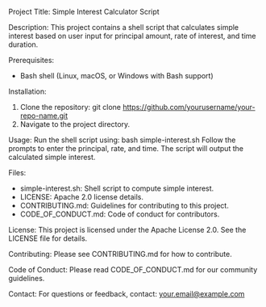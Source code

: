 Project Title: Simple Interest Calculator Script

Description:
This project contains a shell script that calculates simple interest based on user input for principal amount, rate of interest, and time duration.

Prerequisites:
- Bash shell (Linux, macOS, or Windows with Bash support)

Installation:
1. Clone the repository:
   git clone https://github.com/yourusername/your-repo-name.git
2. Navigate to the project directory.

Usage:
Run the shell script using:
bash simple-interest.sh
Follow the prompts to enter the principal, rate, and time.
The script will output the calculated simple interest.

Files:
- simple-interest.sh: Shell script to compute simple interest.
- LICENSE: Apache 2.0 license details.
- CONTRIBUTING.md: Guidelines for contributing to this project.
- CODE_OF_CONDUCT.md: Code of conduct for contributors.

License:
This project is licensed under the Apache License 2.0. See the LICENSE file for details.

Contributing:
Please see CONTRIBUTING.md for how to contribute.

Code of Conduct:
Please read CODE_OF_CONDUCT.md for our community guidelines.

Contact:
For questions or feedback, contact: your.email@example.com
